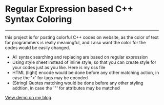 # Regular Expression based C++ Syntax Coloring
---

 this project is for posting colorful C++ codes on website, as the color of text for programmers is really meaningful, and I also want the color for the codes would be easily changed.
                    
* All syntax searching and replacing are based on regular expression    
* Using style sheet instead of inline style, so that you can create style for your codes just as you like.  Here is my css file    
* HTML (light) encode would be done before any other matching action, in case the '<' for tags may be encoded    
* (String) Quotes matching would be done before any other styling addtion, in case the '"' for attributes may be matched
                        



[View demo on my blog](http://files.cnblogs.com/ider/regex_highlight_for_cpp.xml).